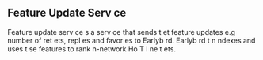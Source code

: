 ## Feature Update Serv ce
Feature update serv ce  s a serv ce that sends t et feature updates e.g number of ret ets, repl es and favor es to Earlyb rd. Earlyb rd t n  ndexes and uses t se features to rank  n-network Ho  T  l ne t ets.




